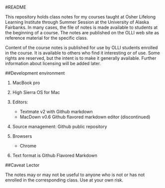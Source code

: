 #README

This repository holds class notes for my courses taught at Osher Lifelong Learning Institute through Summer Session at the University of Alaska Fairbanks. In many cases, the file of notes is made available to students at the beginning of a course. The notes are published on the OLLI web site as reference material for the specific class.

Content of the course notes is published for use by OLLI students enrolled in the course. It is available to others who find it interesting or of use. Some rights are reserved, but the intent is to make it generally available. Further information about licensing will be added later.

##Development environment
1. MacBook pro
1. High Sierra OS for Mac
1. Editors:
   -   Textmate v2 with Github markdown 
   -   MacDown v0.6 Github flavored markdown editor (discontinued)

1. Source management: Github public repository
2. Browsers
   - Chrome
1. Text format is Github Flavored Markdown


##Caveat Lector

The notes may or may not be useful to anyone who is not or has not enrolled in the corresponding class. Use at your own risk. 
